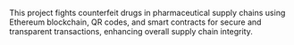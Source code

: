 This project fights counterfeit drugs in pharmaceutical supply chains using Ethereum blockchain, QR codes, and smart contracts for secure and transparent transactions, enhancing overall supply chain integrity.